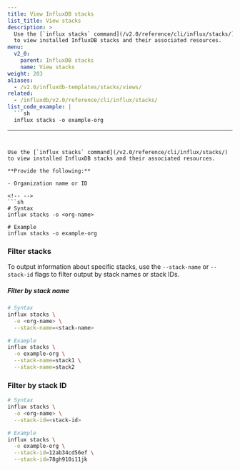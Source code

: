 ```yaml
---
title: View InfluxDB stacks
list_title: View stacks
description: >
  Use the [`influx stacks` command](/v2.0/reference/cli/influx/stacks/)
  to view installed InfluxDB stacks and their associated resources.
menu:
  v2_0:
    parent: InfluxDB stacks
    name: View stacks
weight: 203
aliases:
  - /v2.0/influxdb-templates/stacks/views/
related:
  - /influxdb/v2.0/reference/cli/influx/stacks/
list_code_example: |
  ```sh
  influx stacks -o example-org
  ```
---
```


Use the [`influx stacks` command](/v2.0/reference/cli/influx/stacks/)
to view installed InfluxDB stacks and their associated resources.

**Provide the following:**

- Organization name or ID

<!-- -->
```sh
# Syntax
influx stacks -o <org-name>

# Example
influx stacks -o example-org
```

### Filter stacks
To output information about specific stacks, use the `--stack-name` or `--stack-id`
flags to filter output by stack names or stack IDs.

##### Filter by stack name
```sh
# Syntax
influx stacks \
  -o <org-name> \
  --stack-name=<stack-name>

# Example
influx stacks \
  -o example-org \
  --stack-name=stack1 \
  --stack-name=stack2
```

### Filter by stack ID
```sh
# Syntax
influx stacks \
  -o <org-name> \
  --stack-id=<stack-id>

# Example
influx stacks \
  -o example-org \
  --stack-id=12ab34cd56ef \
  --stack-id=78gh910i11jk
```
